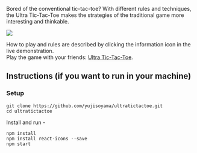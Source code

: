 Bored of the conventional tic-tac-toe? With different rules and techniques, the Ultra Tic-Tac-Toe makes the strategies of the traditional game more interesting and thinkable.

<img src="https://user-images.githubusercontent.com/64661100/191626577-4afcb873-d958-459b-b050-fbc68d5d6e23.png"/>

How to play and rules are described by clicking the information icon in the live demonstration.<br />
Play the game with your friends: [Ultra Tic-Tac-Toe](https://ultratictactoe.web.app/).

## Instructions (if you want to run in your machine)

### Setup

```shell
git clone https://github.com/yujisoyama/ultratictactoe.git
cd ultratictactoe
```

Install and run -

```shell
npm install
npm install react-icons --save
npm start
```
